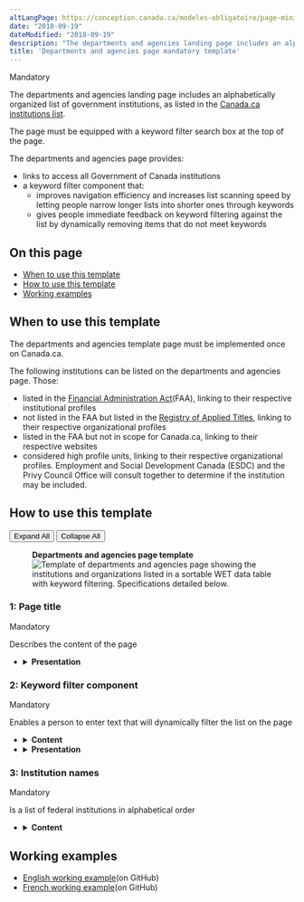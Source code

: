 ```yaml
---
altLangPage: https://conception.canada.ca/modeles-obligatoire/page-ministeres-organismes.html
date: "2018-09-19"
dateModified: "2018-09-19"
description: "The departments and agencies landing page includes an alphabetically organized list of government institutions"
title: 'Departments and agencies page mandatory template'
---
```

<p><span class="label label-danger">Mandatory</span></p>
<p>The departments and agencies landing page includes an alphabetically organized list of government institutions, as listed in the <a href="https://www.canada.ca/en/government/about/design-system/institutions-list.html">Canada.ca institutions list</a>.</p>
<p>The page must be equipped with a keyword filter search box at the top of the page.</p>
<p>The departments and agencies page provides:</p>
<ul>
  <li>links to access all Government of Canada institutions</li>
  <li>a keyword filter component that:
    <ul>
      <li>improves navigation efficiency and increases list scanning speed by letting people narrow longer lists into shorter ones through keywords</li>
      <li>gives people immediate feedback on keyword filtering against the list by dynamically removing items that do not meet keywords</li>
    </ul>
  </li>
</ul>
<section>
  <h2>On this page</h2>
  <ul>
    <li><a href="#use">When to use this template</a></li>
    <li><a href="#specifications">How to use this template</a></li>
    <li><a href="#examples">Working examples</a></li>
  </ul>
</section>
<section>
  <h2 id="use">When to use this template</h2>
  <p>The departments and agencies template page must be implemented once on Canada.ca.</p>
  <p>The following institutions can be listed on the departments and agencies page. Those:</p>
  <ul>
    <li>listed in the <a href="http://laws-lois.justice.gc.ca/eng/acts/F-11/">Financial Administration Act</a>(FAA), linking to their respective institutional profiles</li>
    <li>not listed in the FAA but listed in the <a href="http://www.tbs-sct.gc.ca/hgw-cgf/oversight-surveillance/communications/fip-pcim/reg-eng.asp">Registry of Applied Titles</a>, linking to their respective organizational profiles</li>
    <li>listed in the FAA but not  in scope for Canada.ca, linking to their respective websites</li>
    <li>considered high profile units, linking to their respective organizational profiles. Employment and Social Development Canada (ESDC) and the Privy Council Office will consult together to determine if the institution may be included.</li>
  </ul>
</section>
<section>
  <h2 id="specifications">How to use this template</h2>
  <div class="btn-group mrgn-bttm-sm">
    <button class="btn btn-default wb-toggle" data-toggle='{"selector": "details", "parent": "#template-elements", "type": "on"}' type="button">Expand All</button>
    <button class="btn btn-default wb-toggle" data-toggle='{"selector": "details", "parent": "#template-elements", "type": "off"}' type="button">Collapse All</button>
  </div>
  <div class="row">
    <div class="col-lg-6 pull-right">
      <figure class="mrgn-bttm-lg">
        <figcaption class="text-center"><b>Departments and agencies page template</b></figcaption>
        <img alt="Template of departments and agencies page showing the institutions and organizations listed in a sortable WET data table with keyword filtering. Specifications detailed below." class="full-width" src="../images/departments-and-agencies-en.jpg"/></figure>
    </div>
    <div class="col-lg-6 pull-left">
      <section id="template-elements">
        <section>
          <h3>1: Page title</h3>
          <p><span class="label label-danger">Mandatory</span></p>
          <p>Describes the content of the page</p>
          <ul class="list-unstyled">
            <li id="element2">
              <details class="mrgn-bttm-sm">
                <summary class="wb-toggle" data-toggle='{"print":"on"}'><strong>Presentation</strong></summary>
                <ul>
                  <li>page title must be a unique H1</li>
                  <li>must be the first element on the page</li>
                </ul>
              </details>
            </li>
          </ul>
        </section>
        <section>
          <h3>2: Keyword filter component</h3>
          <p><span class="label label-danger">Mandatory</span></p>
          <p>Enables a person to enter text that will dynamically filter the list on the page</p>
          <ul class="list-unstyled">
            <li id="element3">
              <details class="mrgn-bttm-sm">
                <summary class="wb-toggle" data-toggle='{"print":"on"}'><strong>Content</strong></summary>
                <ul>
                  <li>must be implemented using appropriate <abbr title="Web Experience Toolkit">WET</abbr>components</li>
                </ul>
              </details>
            </li>
            <li id="element4">
              <details class="mrgn-bttm-sm">
                <summary class="wb-toggle" data-toggle='{"print":"on"}'><strong>Presentation</strong></summary>
                <ul>
                  <li>appears above the information being filtered</li>
                </ul>
              </details>
            </li>
          </ul>
        </section>
        <section>
          <h3>3: Institution names</h3>
          <p><span class="label label-danger">Mandatory</span></p>
          <p>Is a list of federal institutions in alphabetical order</p>
          <ul class="list-unstyled">
            <li id="element5">
              <details class="mrgn-bttm-sm">
                <summary class="wb-toggle" data-toggle='{"print":"on"}'><strong>Content</strong></summary>
                <ul>
                  <li>the display name of the institution is used, as specified in the <a href="https://www.canada.ca/en/government/about/design-system/institutions-list.html">Canada.ca institutions list</a></li>
                  <li>acronyms are provided adjacent to the display name</li>
                </ul>
              </details>
            </li>
          </ul>
        </section>
      </section>
    </div>
  </div>
</section>
<section>
  <h2 id="examples">Working examples</h2>
  <ul>
    <li><a href="https://github.com/wet-boew/GCWeb/blob/master/templates/dept-en.html">English working example</a>(on GitHub)</li>
    <li><a href="https://github.com/wet-boew/GCWeb/blob/master/templates/dept-fr.html">French working example</a>(on GitHub)</li>
  </ul>
</section>
